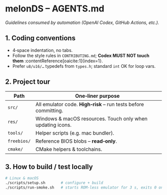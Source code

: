 # melonDS – AGENTS.md
_Guidelines consumed by automation (OpenAI Codex, GitHub Actions, etc.)._

## 1. Coding conventions
* 4‑space indentation, no tabs.
* Follow the style rules in `CONTRIBUTING.md`; **Codex MUST NOT touch them** :contentReference[oaicite:1]{index=1}.
* Prefer `u8/u16/…` typedefs from `types.h`; standard `int` OK for loop vars.

## 2. Project tour
| Path | One‑liner purpose |
|------|------------------|
| `src/` | All emulator code. **High‑risk** – run tests before committing. |
| `res/` | Windows & macOS resources. Touch only when updating icons. |
| `tools/` | Helper scripts (e.g. mac bundler). |
| `freebios/` | Reference BIOS blobs – **read‑only**. |
| `cmake/` | CMake helpers & toolchains. |

## 3. How to build / test locally
```bash
# Linux & macOS
./scripts/setup.sh       # configure + build
./scripts/run‑smoke.sh   # starts ROM‑less emulator for 3 s, exits 0 on success
